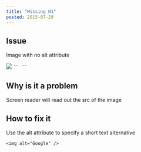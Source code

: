 ```yaml
---
title: "Missing H1"
posted: 2015-07-29
---
```


## Issue

Image with no alt attribute

<img src="https://www.google.com/images/errors/logo_sm_2_hr.png" />
```
<img />
```

## Why is it a problem
Screen reader will read out the src of the image


## How to fix it
Use the alt attribute to specify a short text alternative

```
<img alt="Google" />
```